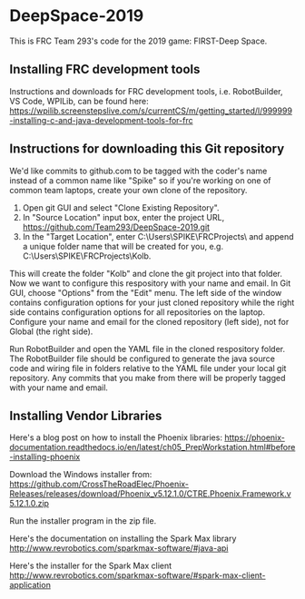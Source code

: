 # DeepSpace-2019
This is FRC Team 293's code for the 2019 game: FIRST-Deep Space.

## Installing FRC development tools

Instructions and downloads for FRC development tools, i.e. RobotBuilder, VS Code, WPILib, can be found here:
https://wpilib.screenstepslive.com/s/currentCS/m/getting_started/l/999999-installing-c-and-java-development-tools-for-frc

## Instructions for downloading this Git repository

We'd like commits to github.com to be tagged with the coder's name instead of a common name like "Spike" so if you're working on one of common team laptops, create your own clone of the repository. 
1. Open git GUI and select "Clone Existing Repository".  
1. In "Source Location" input box, enter the project URL, https://github.com/Team293/DeepSpace-2019.git
1. In the "Target Location", enter C:\Users\SPIKE\FRCProjects\ and append a unique folder name that will be created for you, e.g. C:\Users\SPIKE\FRCProjects\Kolb.  

This will create the folder "Kolb" and clone the git project into that folder. Now we want to configure this respository with your name and email. In Git GUI, choose "Options" from the "Edit" menu.  The left side of the window contains configuration options for your just cloned repository while the right side contains configuration options for all repositories on the laptop.  Configure your name and email for the cloned repository (left side), not for Global (the right side).

Run RobotBuilder and open the YAML file in the cloned respository folder.  The RobotBuilder file should be configured to generate the java source code and wiring file in folders relative to the YAML file under your local git repository.  Any commits that you make from there will be properly tagged with your name and email.
  
## Installing Vendor Libraries

Here's a blog post on how to install the Phoenix libraries:
https://phoenix-documentation.readthedocs.io/en/latest/ch05_PrepWorkstation.html#before-installing-phoenix

Download the Windows installer from:
https://github.com/CrossTheRoadElec/Phoenix-Releases/releases/download/Phoenix_v5.12.1.0/CTRE.Phoenix.Framework.v5.12.1.0.zip

Run the installer program in the zip file.

Here's the documentation on installing the Spark Max library
http://www.revrobotics.com/sparkmax-software/#java-api

Here's the installer for the Spark Max client
http://www.revrobotics.com/sparkmax-software/#spark-max-client-application
